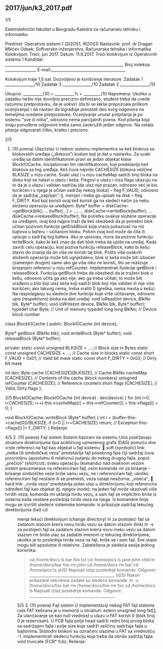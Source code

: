 2017/jun/k3_2017.pdf
--------------------------------------------------------------------------------


1/5

Elektrotehnički fakultet u Beogradu
Katedra za računarsku tehniku i informatiku

Predmet:   Operativni sistemi 1 (SI2OS1, IR2OS1)
Nastavnik:  prof. dr Dragan Milićev
Odsek: Softversko inženjerstvo, Računarska tehnika i informatika
Kolokvijum: Treći, jun 2017.
Datum:    11.6.2017.
Treći kolokvijum iz Operativnih sistema 1
Kandidat:   _____________________________________________________________
Broj indeksa: ________________  E-mail:______________________________________

Kolokvijum traje 1,5 sat. Dozvoljeno je korišćenje literature.
Zadatak 1 _______________/10   Zadatak 3 _______________/10
Zadatak 2    _______________/10

Ukupno:    __________/30 = __________% = _________/10
Napomena:  Ukoliko u  zadatku nešto nije dovoljno precizno definisano, student treba da
uvede razumnu pretpostavku, da je uokviri (da bi se lakše prepoznala prilikom ocenjivanja) i
da  nastavi  da  izgrađuje  preostali  deo  svog  odgovora  na  temeljima  uvedene  pretpostavke.
Ocenjivanje unutar potpitanja je po sistemu "sve ili ništa", odnosno nema parcijalnih poena.
Kod pitanja koja imaju ponuđene odgovore treba samo zaokružiti jedan odgovor. Na ostala
pitanja odgovarati čitko, kratko i precizno.


2/5
1.    (10 poena) Ulaz/izlaz
U nekom sistemu implementira se keš blokova sa blokovskih uređaja („diskova“) kodom koji
je  dat  u  nastavku.  Za  svaki  uređaj  sa  datim  identifikatorom  pravi  se  jedan  objekat  klase
BlockIOCache, inicijalizovan tim identifikatorom, koji predstavlja keš blokova sa tog uređaja.
Keš čuva najviše CACHESIZE blokova veličine BLKSIZE  u nizu cache. Svaki ulaz i u nizu
cacheMap sadrži broj bloka na disku koji se nalazi u ulazu i keša. Flegovi u ulazu i niza flags
ukazuju na to da je u ulazu i validan sadržaj (da ulaz nije prazan, odnosno već je bio korišćen
i u njega je učitan sadržaj nekog bloka) – fleg F_VALID, odnosno da je sadržaj „zaprljan“, tj.
menjan i treba ga upisati na disk – fleg F_DIRTY.
Kod koji koristi ovaj keš koristi ga na sledeći način za neku složenu operaciju sa uređajem:
Byte* buffer = diskCache->getBlock(blk);
...
buffer[...] = ...;
...
diskCache->writeBlock(buffer);
...
diskCache->releaseBlock(buffer);
Na početku ovakve složene operacije sa uređajem, ovaj kod najpre traži da keš obezbedi da je
potrebni blok učitan pozivom funkcije getDiskBlock koja vraća pokazivač na niz bajtova u
baferu – učitanom bloku. Potom ovaj kod može da čita ili upisuje u sadržaj tog bafera. Ako je
upisivao, mora da pozove funkciju writeBlock, kako bi keš znao da dati blok treba da upiše
na uređaj. Kada završi celu operaciju, kod poziva funkciju releaseBlock, kako bi kešu stavio
do  znanja  da  on  više  ne  koristi  taj  blok.  Pošto  više  ovakvih  složenih  operacija  može  biti
ugnježdeno,  blok  iz  keša  može  biti  izbačen  (zamenjen  drugim) samo  ako  ga  više  niko ne
koristi, što se realizuje brojanjem referenci u nizu refCounter.
Implementirati funkcije getBlock i releaseBlock. Funkcija getBlock treba da obezbedi da
je traženi blok u kešu, odnosno učita ga ako nije; ako ga treba učitati, to može biti urađeno u
bilo koji ulaz keša koji sadrži blok koji nije validan ili nije više korišćen; ako takvog nema,
treba vratiti 0 (greška, nema mesta u kešu). Na raspolaganju su sledeće dve funkcije koje vrše
učitavanje, odnosno upis (respektivno) bloka na dati uređaj:
void ioRead(int device, BlkNo blk, Byte* buffer);
void ioWrite(int device, BlkNo blk, Byte* buffer);
typedef char Byte; // Unit of memory
typedef long long BlkNo; // Device block number

class BlockIOCache {
public:
  BlockIOCache (int device);

  Byte* getBlock (BlkNo blk);
  void  writeBlock (Byte* buffer);
  void  releaseBlock (Byte* buffer);

private:
  static const unsigned BLKSIZE = ...; // Block size in Bytes
  static const unsigned CACHESIZE = ...; // Cache size in blocks
  static const short F_VALID = 0x01; // Valid bit mask
  static const short F_DIRTY = 0x02; // Dirty bit mask

  int dev;
  Byte cache [CACHESIZE][BLKSIZE]; // Cache
  BlkNo cacheMap [CACHESIZE]; // Contents of the cache (block numbers)
  unisgned refCounter [CACHESIZE]; // Reference counters
  short flags [CACHESIZE]; // Valid, Dirty flags
};

3/5
BlockIOCache::BlockIOCache (int device) : dev(device) {
  for (int i=0; i<CACHESIZE; i++)
    this->cacheMap[i] = this->refCounter[i] = this->flags[i] = 0;
}

void BlockIOCache::writeBlock (Byte* buffer) {
  int i = (buffer-this->cache[0])/BLKSIZE;
  if (i<0 || i>=CACHESIZE) return; // Exception
  this->flags[i] |= F_DIRTY;
}
Rešenje:

4/5
2.    (10 poena) Fajl sistem
Sistemi  bazirani  na  sistemu  Unix  podržavaju  strukture  direktorijuma  tipa  acikličnog
usmerenog grafa (DAG) pomoću dve vrste referenci na fajl kao objekat u fajl sistemu:
 soft (symbolic) link: „meka (ili simbolička) veza“ predstavlja fajl posebnog tipa čiji
sadržaj čuva proizvoljnu (apsolutnu ili relativnu) putanju do nekog drugog fajla, poput
„prečice“  (shortcut);  svaku  operaciju  (komandu)  nad  ovakvom  vezom  sistem
preusmerava na referencirani fajl, osim komande rm za brisanje – brisanje simboličke
veze briše samu vezu, ne i referencirani fajl; ukoliko referencirani fajl nestane ili se
premesti, veza ostaje neažurna, „viseća“;
 hard link: „tvrda veza“ predstavlja jedan ulaz u direktorijumu koji referencira određeni
fajl  kao  objekat  (tj.  njegov inode);  na  jedan  fajl  može  ukazivati  više  tvrdih  veza;
komanda rm uklanja tvrdu vezu, a sam fajl se implicitno briše iz sistema kada nestane
poslednja tvrda veza na njega.
Iz komandne linije mogu se izvršiti sledeće sistemske komande:
ls       prikazuje sadržaj tekućeg direktorijuma (list)
cd <dir>      menja tekući direktorijum (change directory)
ln <src> <dst>     za postojeći fajl sa zadatom stazom <src> kreira novu tvrdu
vezu sa datom stazom <dst> (link)
ln -s <src> <dst>  za postojeći fajl sa zadatom stazom <src> kreira novu meku
vezu sa datom stazom <dst>
rm <file>     briše ulaz sa zadatim imenom iz tekućeg direktorijuma; ukoliko
je to poslednja tvrda veza na fajl, briše se i sam fajl.
Sve staze mogu biti apsolutne ili relativne. Zabeležena je sledeća sesija jednog korisnika:
> cd /home/docs
> ls
bar  foo  txt
> cd /home/pics
> ls
jane  john  chld
> ln /home/docs/bar  foo
> rm john
> cd /home/docs
> rm bar
> cd /home/pics
> ls
a)(5)  Napisati izlaz poslednje komande.
Odgovor: ____________________________________________
b)(5)  Nakon prikazane sekvence zadate su sledeće komande:
> ln -s  /home/docs/foo  bar
> rm /home/docs/foo
> rm foo
> cd /home/docs
> ls
Napisati izlaz poslednje komande.
Odgovor: ____________________________________________

5/5
3. (10 poena) Fajl sistem
U implementaciji nekog FAT fajl sistema cela FAT keširana je u memoriji u strukturi:
extern unsigned long fat[];
Za ulančavanje se kao null vrednost u ulazu u FAT koristi 0 (blok broj 0 je rezervisan). U
FCB fajla polje head sadrži redni broj prvog bloka sa sadržajem fajla i polje size koje sadrži
veličinu  sadržaja  fajla  u  bajtovima.  Slobodni  blokovi  su  označeni  ulazima  u  FAT  sa
vrednošću -1. Implementirati sledeću funkciju koja treba da obriše sadržaj fajla:
void truncate (FCB* fcb);
Rešenje:
